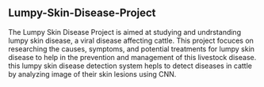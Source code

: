## Lumpy-Skin-Disease-Project
The Lumpy Skin Disease Project is aimed at studying and undrstanding lumpy skin disease,
a viral disease affecting cattle. This project focuces on researching the causes, symptoms, and potential treatments for lumpy skin disease to help in the prevention and management of this livestock disease. this lumpy skin disease detection system hepls to detect diseases in cattle by analyzing image of their skin lesions using CNN.

